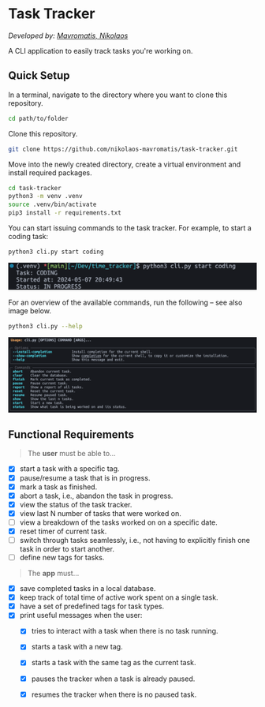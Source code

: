 # Task Tracker
*Developed by: [Mavromatis, Nikolaos](mailto:nck.mavromatis@gmail.com)*

A CLI application to easily track tasks you're working on.

## Quick Setup
In a terminal, navigate to the directory where you want to clone this repository.
```bash
cd path/to/folder
```

Clone this repository.
```bash
git clone https://github.com/nikolaos-mavromatis/task-tracker.git
```

Move into the newly created directory, create a virtual environment and install required packages.
```bash
cd task-tracker
python3 -m venv .venv
source .venv/bin/activate
pip3 install -r requirements.txt
```

You can start issuing commands to the task tracker. For example, to start a coding task:
```bash
python3 cli.py start coding
```

![alt text](assets/start-task.png)

For an overview of the available commands, run the following – see also image below.
```bash
python3 cli.py --help
```

![alt text](assets/app-help.png)

## Functional Requirements
> The **user** must be able to...
- [x] start a task with a specific tag.
- [x] pause/resume a task that is in progress.
- [x] mark a task as finished.
- [x] abort a task, i.e., abandon the task in progress.
- [x] view the status of the task tracker.
- [x] view last N number of tasks that were worked on.
- [ ] view a breakdown of the tasks worked on on a specific date.
- [x] reset timer of current task.
- [ ] switch through tasks seamlessly, i.e., not having to explicitly finish one task in order to start another.
- [ ] define new tags for tasks.

> The **app** must...
- [x] save completed tasks in a local database.
- [x] keep track of total time of active work spent on a single task. 
- [x] have a set of predefined tags for task types.
- [x] print useful messages when the user:
  - [x] tries to interact with a task when there is no task running.
  - [x] starts a task with a new tag.
  - [x] starts a task with the same tag as the current task.
  - [x] pauses the tracker when a task is already paused.
  - [x] resumes the tracker when there is no paused task.

